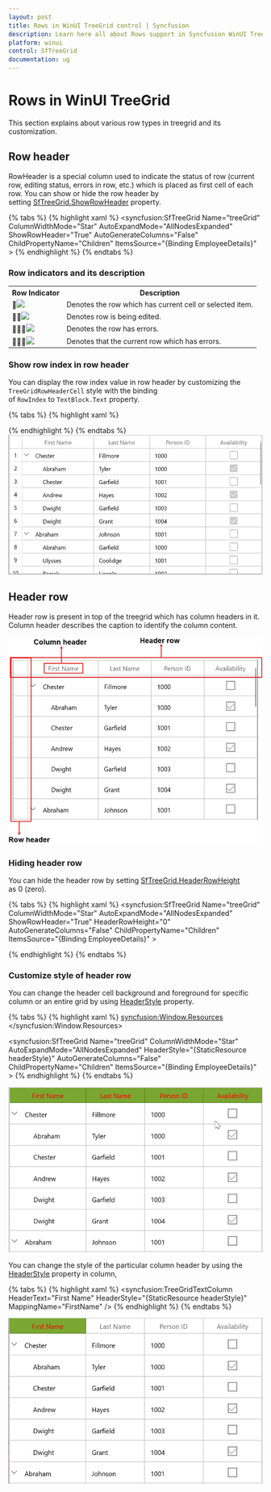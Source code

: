 ```yaml
---
layout: post
title: Rows in WinUI TreeGrid control | Syncfusion
description: Learn here all about Rows support in Syncfusion WinUI TreeGrid(SfTreeGrid) control with header width support and more.
platform: winui
control: SfTreeGrid
documentation: ug
---
```


# Rows in WinUI TreeGrid

This section explains about various row types in treegrid and its customization.

## Row header

RowHeader is a special column used to indicate the status of row (current row, editing status, errors in row, etc.) which is placed as first cell of each row. You can show or hide the row header by setting [SfTreeGrid.ShowRowHeader](https://help.syncfusion.com/cr/winui/Syncfusion.UI.Xaml.Grids.SfGridBase.html#Syncfusion_UI_Xaml_Grids_SfGridBase_ShowRowHeader) property.

{% tabs %}
{% highlight xaml %}
<syncfusion:SfTreeGrid Name="treeGrid"
                       ColumnWidthMode="Star"
                       AutoExpandMode="AllNodesExpanded"
                       ShowRowHeader="True" 
                       AutoGenerateColumns="False"
                       ChildPropertyName="Children"
                       ItemsSource="{Binding EmployeeDetails}" >
{% endhighlight %}
{% endtabs %}

### Row indicators and its description

<table>
<tr>
<th>
Row Indicator
</th>
<th>
Description
</th>
</tr>
<tr>
<td>
<img src="Rows_images/Rows_img1.jpeg"/>
</td>
<td>
Denotes the row which has current cell or selected item.
</td>
</tr>
<tr>
<td>
<img src="Rows_images/Rows_img2.jpeg"/>
</td>
<td>
Denotes row is being edited. 
</td>
</tr>
<tr>
<td>
<img src="Rows_images/Rows_img3.jpeg"/>
</td>
<td>
Denotes the row has errors. 
</td>
</tr>
<tr>
<td>
<img src="Rows_images/Rows_img4.jpeg"/>
</td>
<td>
Denotes that the current row which has errors.
</td>
</tr>
</table>

### Show row index in row header

You can display the row index value in row header by customizing the `TreeGridRowHeaderCell` style with the binding of `RowIndex` to `TextBlock.Text` property.

{% tabs %}
{% highlight xaml %}
<Style TargetType="syncfusion:TreeGridRowHeaderCell">
    <Setter Property="Background" Value="Transparent" />
    <Setter Property="BorderBrush" Value="#FFE5E5E5" />
    <Setter Property="BorderThickness" Value="0,0,1,1" />
    <Setter Property="Padding" Value="0" />
    <Setter Property="IsTabStop" Value="False" />
    <Setter Property="Template">
        <Setter.Value>
            <ControlTemplate TargetType="syncfusion:TreeGridRowHeaderCell">
                <Border x:Name="PART_RowHeaderCellBorder"
            Background="{TemplateBinding Background}"
            BorderBrush="{TemplateBinding BorderBrush}"
            BorderThickness="{TemplateBinding BorderThickness}">
                    <Grid>
                        <!--RowIndex is displayed here -->
                        <TextBlock HorizontalAlignment="Center"
                        VerticalAlignment="Center"
                        Text="{Binding RowIndex,
                                          RelativeSource={RelativeSource TemplatedParent}}"
                        TextAlignment="Center" />
                    </Grid>
                </Border>
            </ControlTemplate>
        </Setter.Value>
    </Setter>
</Style>

{% endhighlight %}
{% endtabs %}
![WinUI TreeGrid displays Row Header Cells with Row Index](Rows_images/winui-treegrid-row-header-with-index.png)

## Header row

Header row is present in top of the treegrid which has column headers in it. Column header describes the caption to identify the column content.

![WinUI TreeGrid displays Column Header in Header Row](Rows_images/winui-treegrid-column-header-in-header-row.png)

### Hiding header row

You can hide the header row by setting [SfTreeGrid.HeaderRowHeight](https://help.syncfusion.com/cr/winui/Syncfusion.UI.Xaml.Grids.SfGridBase.html#Syncfusion_UI_Xaml_Grids_SfGridBase_HeaderRowHeight) as 0 (zero).

{% tabs %}
{% highlight xaml %}
<syncfusion:SfTreeGrid Name="treeGrid"
                       ColumnWidthMode="Star"
                       AutoExpandMode="AllNodesExpanded"
                       ShowRowHeader="True" 
                       HeaderRowHeight="0"
                       AutoGenerateColumns="False"
                       ChildPropertyName="Children"
                       ItemsSource="{Binding EmployeeDetails}" >

{% endhighlight %}
{% endtabs %}

### Customize style of header row

You can change the header cell background and foreground for specific column or an entire grid by using [HeaderStyle](https://help.syncfusion.com/cr/winui/Syncfusion.UI.Xaml.Grids.GridColumnBase.html#Syncfusion_UI_Xaml_Grids_GridColumnBase_HeaderStyle) property.

{% tabs %}
{% highlight xaml %}
<syncfusion:Window.Resources>
        <Style TargetType="syncfusion:TreeGridHeaderCell" x:Key="headerStyle">
            <Setter Property="Background" Value="#FF7AA732"/>
            <Setter Property="Foreground" Value="Red"/>
        </Style>
</syncfusion:Window.Resources>

<syncfusion:SfTreeGrid Name="treeGrid"
                       ColumnWidthMode="Star"
                       AutoExpandMode="AllNodesExpanded"
                       HeaderStyle="{StaticResource headerStyle}"
                       AutoGenerateColumns="False"
                       ChildPropertyName="Children"
                       ItemsSource="{Binding EmployeeDetails}" > 
{% endhighlight %}
{% endtabs %}

![Customizing Row Header in WinUI TreeGrid](Rows_images/winui-treegrid-row-header-customization.png)

You can change the style of the particular column header by using the [HeaderStyle](https://help.syncfusion.com/cr/winui/Syncfusion.UI.Xaml.Grids.GridColumnBase.html#Syncfusion_UI_Xaml_Grids_GridColumnBase_HeaderStyle) property in column,

{% tabs %}
{% highlight xaml %}
<syncfusion:TreeGridTextColumn HeaderText="First Name" HeaderStyle="{StaticResource headerStyle}" MappingName="FirstName" />
{% endhighlight %}
{% endtabs %}

![Customizing Column Header in WinUI TreeGrid](Rows_images/winui-treegrid-column-header-customization.png)

